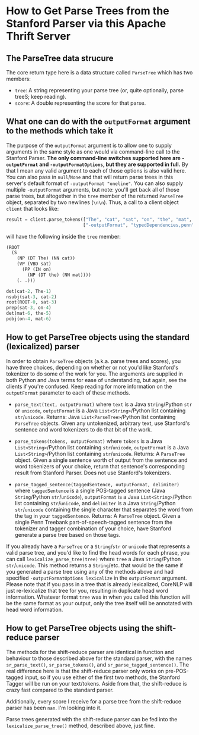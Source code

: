 How to Get Parse Trees from the Stanford Parser via this Apache Thrift Server
=============================================================================

## The ParseTree data strucure

The core return type here is a data structure called `ParseTree` which has two members:

* `tree`: A string representing your parse tree (or, quite optionally, parse treeS; keep reading).
* `score`: A double representing the score for that parse.
   
## What one can do with the `outputFormat` argument to the methods which take it

The purpose of the `outputFormat` argument is to allow one to supply arguments in the same style as one would via command-line call to the Stanford Parser. **The only command-line switches supported here are `-outputFormat` and `-outputFormatOptions`, but they are supported in full.**  By that I mean any valid argument to each of those options is also valid here.
You can also pass in `null`/`None` and that will return parse trees in this server's default format of `-outputFormat "oneline"`.
You can also supply multiple `-outputFormat` arguments, but note: you'll get back all of those parse trees, but altogether in the `tree` member of the returned `ParseTree` object, separated by two newlines (`\n\n`).
Thus, a call to a client object `client` that looks like:

```python
result = client.parse_tokens(["The", "cat", "sat", "on", "the", "mat", "."], 
                             ["-outputFormat", "typedDependencies,penn", "-outputFormatOptions", "basicDependencies"])
```

will have the following inside the `tree` member:

```Python
(ROOT
  (S
    (NP (DT The) (NN cat))
    (VP (VBD sat)
      (PP (IN on)
        (NP (DT the) (NN mat))))
    (. .)))

det(cat-2, The-1)
nsubj(sat-3, cat-2)
root(ROOT-0, sat-3)
prep(sat-3, on-4)
det(mat-6, the-5)
pobj(on-4, mat-6)
```

## How to get ParseTree objects using the standard (lexicalized) parser

In order to obtain `ParseTree` objects (a.k.a. parse trees and scores), you have three choices, depending on whether or not you'd like Stanford's tokenizer to do some of the work for you.  The arguments are supplied in both Python and Java terms for ease of understanding, but again, see the clients if you're confused.  Keep reading for more information on the `outputFormat` parameter to each of these methods.

* `parse_text(text, outputFormat)` where `text` is a Java `String`/Python `str` or `unicode`, `outputFormat` is a Java `List<String>`/Python list containing `str`/`unicode`.
  Returns: Java `List<ParseTree>`/Python list containing `ParseTree` objects.
  Given any untokenized, arbitrary text, use Stanford's sentence and word tokenizers to do that bit of the work.

* `parse_tokens(tokens, outputFormat)` where `tokens` is a Java `List<String>`/Python list containing `str`/`unicode`, `outputFormat` is a Java `List<String>`/Python list containing `str`/`unicode`.
   Returns: A `ParseTree` object.
   Given a single sentence worth of output from the sentence and word tokenizers of your choice, return that sentence's corresponding result from Stanford Parser.  Does not use Stanford's tokenizers.

* `parse_tagged_sentence(taggedSentence, outputFormat, delimiter)` where `taggedSentence` is a single POS-tagged sentence (Java `String`/Python `str`/`unicode`), `outputFormat` is a Java `List<String>`/Python list containing `str`/`unicode`, and `delimiter` is a Java `String`/Python `str`/`unicode` containing the single character that separates the word from the tag in your `taggedSentence`.
	Returns: A `ParseTree` object.
	Given a single Penn Treebank part-of-speech-tagged sentence from the tokenizer and tagger combination of your choice, have Stanford generate a parse tree based on those tags.

If you already have a `ParseTree` or a `String`/`str` or `unicode` that represents a valid parse tree, and you'd like to find the head words for each phrase, you can call `lexicalize_parse_tree(tree)` where `tree` a Java `String`/Python `str`/`unicode`.  This method returns a `String`/etc. that would be the same if you generated a parse tree using any of the methods above and had specified `-outputFormatOptions lexicalize` in the `outputFormat` argument.  Please note that if you pass in a tree that is already lexicalized, CoreNLP will just re-lexicalize that tree for you, resulting in duplicate head word information.  Whatever format `tree` was in when you called this function will be the same format as your output, only the tree itself will be annotated with head word information.

## How to get ParseTree objects using the shift-reduce parser

The methods for the shift-reduce parser are identical in function and behaviour to those described above for the standard parser, with the names `sr_parse_text()`, `sr_parse_tokens()`, and `sr_parse_tagged_sentence()`.  The real difference here is that the shift-reduce parser only works on pre-POS-tagged input, so if you use either of the first two methods, the Stanford Tagger will be run on your text/tokens.  Aside from that, the shift-reduce is crazy fast compared to the standard parser.

Additionally, every score I receive for a parse tree from the shift-reduce parser has been `nan`.  I'm looking into it.

Parse trees generated with the shift-reduce parser can be fed into the `lexicalize_parse_tree()` method, described above, just fine.
